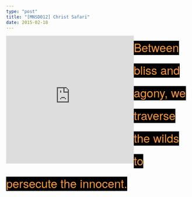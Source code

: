 ```yaml
---
type: "post"
title: "[MNSD012] Christ Safari"
date: 2015-02-18
---
```


<div style="float:none">
<div style="float:left">
<iframe style="border: 0; width: 350px; height: 350px;" src="https://bandcamp.com/EmbeddedPlayer/album=862102557/size=large/bgcol=333333/linkcol=e99708/minimal=true/transparent=true/" seamless><a href="http://productions.mooonside.com/album/christ-safari">Christ Safari by DVDAi┴N˥Ɔ</a></iframe>
</div><div style="border: 0; height: 350px;"><span style="background-color: #000000; color: #FF9933; font-size: xx-large;"><span style="font-family: &quot;helvetica neue&quot; , &quot;helvetica&quot; , &quot;arial&quot; , sans-serif; line-height: 62px;">
Between bliss and agony, we traverse the wilds to persecute the innocent.
</span></span>
</div>
</div>
<!--more-->
